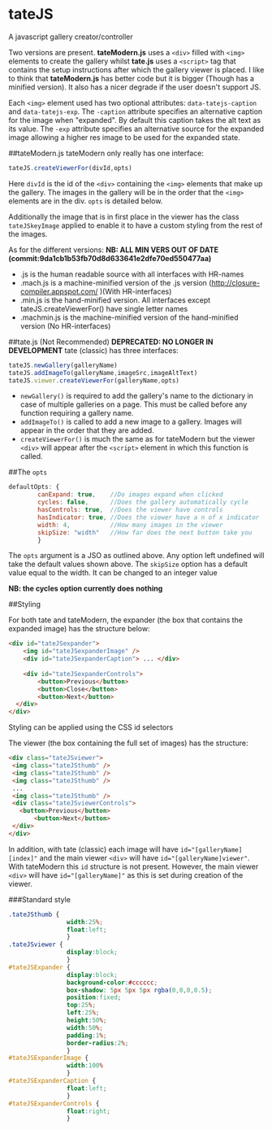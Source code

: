 tateJS
======

A javascript gallery creator/controller

Two versions are present. **tateModern.js** uses a ```<div>``` filled with ```<img>``` elements to create the gallery
whilst **tate.js** uses a ```<script>``` tag that contains the setup instructions after which the gallery viewer is
placed. I like to think that **tateModern.js** has better code but it is bigger (Though has a minified version). It also
has a nicer degrade if the user doesn't support JS.

Each ```<img>``` element used has two optional attributes: ```data-tatejs-caption``` and ```data-tatejs-exp```. The
```-caption``` attribute specifies an alternative caption for the image when "expanded". By default this caption takes the
alt text as its value. The ```-exp``` attribute specifies an alternative source for the expanded image allowing a higher res
image to be used for the expanded state.

##tateModern.js
tateModern only really has one interface: 
```js
tateJS.createViewerFor(divId,opts)
```
Here ```divId``` is the id of the ```<div>``` containing the ```<img>``` elements that make up the gallery. The images
in the gallery will be in the order that the ```<img>``` elements are in the div.
```opts``` is detailed below.

Additionally the image that is in first place in the viewer has the class ```tateJSkeyImage``` applied to enable it to have a
custom styling from the rest of the images.

As for the different versions: **NB: ALL MIN VERS OUT OF DATE (commit:9da1cb1b53fb70d8d633641e2dfe70ed550477aa)**
 - .js is the human readable source with all interfaces with HR-names
 - .mach.js is a machine-minified version of the .js version (http://closure-compiler.appspot.com/ )(With HR-interfaces)
 - .min.js is the hand-minified version. All interfaces except tateJS.createViewerFor() have single letter names
 - .machmin.js is the machine-minified version of the hand-minified version (No HR-interfaces)

##tate.js (Not Recommended) **DEPRECATED: NO LONGER IN DEVELOPMENT**
tate (classic) has three interfaces:
```js
tateJS.newGallery(galleryName)
tateJS.addImageTo(galleryName,imageSrc,imageAltText)
tateJS.viewer.createViewerFor(galleryName,opts)
```
 - ```newGallery()``` is required to add the gallery's name to the dictionary in case of multiple galleries on a page.
 This must be called before any function requiring a gallery name.
 - ```addImageTo()``` is called to add a new image to a gallery. Images will appear in the order that they are added.
 - ```createViewerFor()``` is much the same as for tateModern but the viewer ```<div>``` will appear after the
 ```<script>``` element in which this function is called.

##The ```opts```
```js
defaultOpts: {	
		canExpand: true,	//Do images expand when clicked
		cycles: false,		//Does the gallery automatically cycle
		hasControls: true,	//Does the viewer have controls
		hasIndicator: true,	//Does the viewer have a n of x indicator
		width: 4,			//How many images in the viewer 
		skipSize: "width"	//How far does the next button take you
		}
```
The ```opts``` argument is a JSO as outlined above. Any option left undefined will take the default values shown above. 
The ```skipSize``` option has a default value equal to the width. It can be changed to an integer value

**NB: the cycles option currently does nothing** 

##Styling

For both tate and tateModern, the expander (the box that contains the expanded image) has the structure below:
```html
<div id="tateJSexpander">
	<img id="tateJSexpanderImage" />
	<div id="tateJSexpanderCaption"> ... </div>
			
	<div id="tateJSexpanderControls">
		<button>Previous</button>
		<button>Close</button>
		<button>Next</button>
  </div>
</div>
```
Styling can be applied using the CSS id selectors
 
 The viewer (the box containing the full set of images) has the structure:
 ```html
 <div class="tateJSviewer">
  <img class="tateJSthumb" />
  <img class="tateJSthumb" />
  <img class="tateJSthumb" />
  ...
  <img class="tateJSthumb" />
  <div class="tateJSviewerControls">
  	<button>Previous</button>
		<button>Next</button>
  </div>
</div>
 ```
In addition, with tate (classic) each image will have ```id="[galleryName][index]"``` and the main viewer ```<div>```
will have ```id="[galleryName]viewer"```. With tateModern this ```id``` structure is not present. However, the main
viewer ```<div>``` will have ```id="[galleryName]"``` as this is set during creation of the viewer.

###Standard style
```css
.tateJSthumb {
                width:25%;
                float:left;
                }
.tateJSviewer {
                display:block;
                }
#tateJSExpander {
                display:block;
                background-color:#cccccc;
                box-shadow: 5px 5px 5px rgba(0,0,0,0.5);
                position:fixed;
                top:25%;
                left:25%;
                height:50%;
                width:50%;
                padding:1%;
                border-radius:2%;
                }
#tateJSExpanderImage {
                width:100%
                }
#tateJSExpanderCaption {
                float:left;
                }
#tateJSExpanderControls {
                float:right;
                }
```
